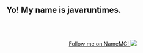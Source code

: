 ## Yo! My name is javaruntimes.


<br />
<br />

<!---  [![Join The Discord server!](http://invidget.switchblade.xyz/BnRqXdzyHw)](https://discord.gg/BnRqXdzyHw) --->

  <p align="center">  
    <a href="http://github.com/javaruntimes/">Follow me on NameMC!
      <img src="https://crafatar.com/renders/body/1743be98814d4e7690c0751dcb902fc7">
    </a>
  </p>
